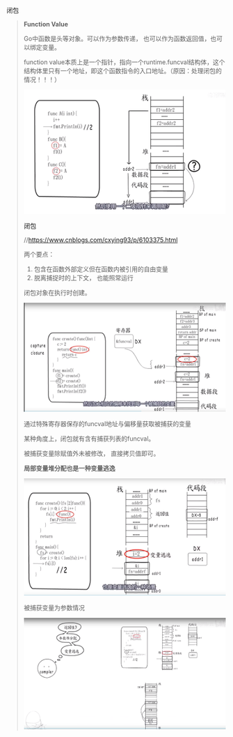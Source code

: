 闭包

> **Function Value**
>
> Go中函数是头等对象。可以作为参数传递， 也可以作为函数返回值，也可以绑定变量。
>
> function value本质上是一个指针，指向一个runtime.funcval结构体，这个结构体里只有一个地址，即这个函数指令的入口地址。（原因：处理闭包的情况！！！）
>
> ![](.assets/funcval.PNG)
>
> 
>
> **闭包**
>
> //https://www.cnblogs.com/cxying93/p/6103375.html
>
> 两个要点：
>
> 1. 包含在函数外部定义但在函数内被引用的自由变量
> 2. 脱离捕捉时的上下文， 也能照常运行
>
> 闭包对象在执行时创建。
>
> 
>
> ![](.assets/%E6%8D%95%E8%8E%B7%E5%8F%98%E9%87%8F.PNG)
>
> 通过特殊寄存器保存的funcval地址与偏移量获取被捕获的变量
>
> 某种角度上，闭包就有含有捕获列表的funcval。
>
> 被捕获变量除赋值外未被修改， 直接拷贝值即可。
>
> **局部变量堆分配也是一种变量逃逸**
>
> ![](.assets/%E5%B1%80%E9%83%A8%E5%8F%98%E9%87%8F%E5%A0%86%E5%88%86%E9%85%8D.PNG)
>
> 被捕获变量为参数情况
>
> ![](.assets/%E4%BF%9D%E6%8C%81%E5%86%85%E5%A4%96%E5%8F%98%E9%87%8F%E4%B8%80%E8%87%B4.PNG)
>
> 

